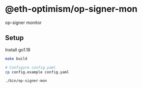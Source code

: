 # @eth-optimism/op-signer-mon

op-signer monitor

## Setup

Install go1.18

```bash
make build

# Configure config.yaml
cp config.example config.yaml

./bin/op-signer-mon
```
